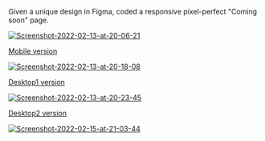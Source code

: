 Given a unique design in Figma, coded a responsive pixel-perfect "Coming soon" page.
 

<a href="https://ibb.co/TRJf2Pw"><img src="https://i.ibb.co/4MCqt4F/Screenshot-2022-02-13-at-20-06-21.png" alt="Screenshot-2022-02-13-at-20-06-21" border="0">
 

Mobile version
 
  
<a href="https://ibb.co/pbZXx9D"><img src="https://i.ibb.co/Cmv0zTd/Screenshot-2022-02-13-at-20-18-08.png" alt="Screenshot-2022-02-13-at-20-18-08" border="0">

 
Desktop1 version
 
 
 <a href="https://ibb.co/h1Sbsv0"><img src="https://i.ibb.co/4gHzWxk/Screenshot-2022-02-13-at-20-23-45.png" alt="Screenshot-2022-02-13-at-20-23-45" border="0">
  

Desktop2 version


<a href="https://ibb.co/dL5ZVSZ"><img src="https://i.ibb.co/cCrqZPq/Screenshot-2022-02-15-at-21-03-44.jpg" alt="Screenshot-2022-02-15-at-21-03-44" border="0">
